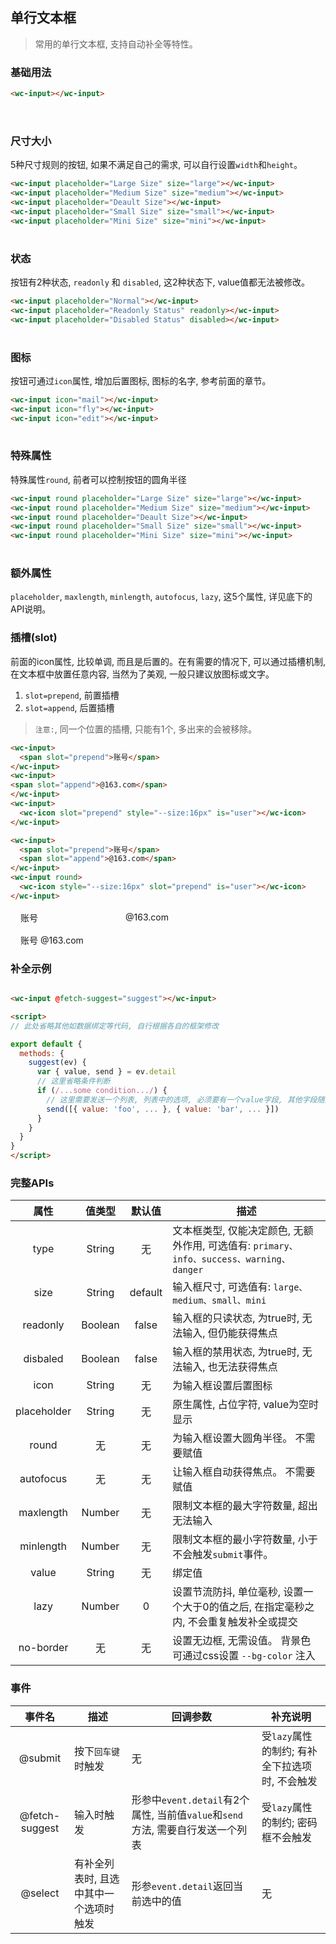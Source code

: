 <style>
.flex,.flex-free { display:flex;align-items:center;margin-top:16px }
.flex > *,.flex-free > *{margin:0 16px}
.flex > *{flex:1}
</style>

## 单行文本框
> 常用的单行文本框, 支持自动补全等特性。


### 基础用法

```html
<wc-input></wc-input>
```

<section class="flex">
  <wc-input placeholder="Default"></wc-input>
  <wc-input placeholder="type=primary" type="primary"></wc-input>
  <wc-input placeholder="type=info" type="info"></wc-input>
</section>
<section class="flex">
  <wc-input placeholder="type=success" type="success"></wc-input>
  <wc-input placeholder="type=warning" type="warning"></wc-input>
  <wc-input placeholder="type=danger" type="danger"></wc-input>
</section>


### 尺寸大小
5种尺寸规则的按钮, 如果不满足自己的需求, 可以自行设置`width`和`height`。

```html
<wc-input placeholder="Large Size" size="large"></wc-input>
<wc-input placeholder="Medium Size" size="medium"></wc-input>
<wc-input placeholder="Deault Size"></wc-input>
<wc-input placeholder="Small Size" size="small"></wc-input>
<wc-input placeholder="Mini Size" size="mini"></wc-input>
```

<section class="flex">
  <wc-input placeholder="Large Size" size="large"></wc-input>
  <wc-input placeholder="Medium Size" size="medium"></wc-input>
  <wc-input placeholder="Deault Size"></wc-input>
  <wc-input placeholder="Small Size" size="small"></wc-input>
  <wc-input placeholder="Mini Size" size="mini"></wc-input>
</section>

### 状态
按钮有2种状态, `readonly` 和 `disabled`, 这2种状态下, value值都无法被修改。

```html
<wc-input placeholder="Normal"></wc-input>
<wc-input placeholder="Readonly Status" readonly></wc-input>
<wc-input placeholder="Disabled Status" disabled></wc-input>
```


<section class="flex">
  <wc-input placeholder="Normal"></wc-input>
  <wc-input placeholder="Readonly Status" readonly></wc-input>
  <wc-input placeholder="Disabled Status" disabled></wc-input>
</section>


### 图标
按钮可通过`icon`属性, 增加后置图标, 图标的名字, 参考前面的章节。

```html
<wc-input icon="mail"></wc-input>
<wc-input icon="fly"></wc-input>
<wc-input icon="edit"></wc-input>
```


<section class="flex">
  <wc-input icon="mail"></wc-input>
  <wc-input icon="fly"></wc-input>
  <wc-input icon="edit"></wc-input>
</section>

### 特殊属性
特殊属性`round`, 前者可以控制按钮的圆角半径

```html
<wc-input round placeholder="Large Size" size="large"></wc-input>
<wc-input round placeholder="Medium Size" size="medium"></wc-input>
<wc-input round placeholder="Deault Size"></wc-input>
<wc-input round placeholder="Small Size" size="small"></wc-input>
<wc-input round placeholder="Mini Size" size="mini"></wc-input>
```

<section class="flex">
  <wc-input round placeholder="Large Size" size="large"></wc-input>
  <wc-input round placeholder="Medium Size" size="medium"></wc-input>
  <wc-input round placeholder="Deault Size"></wc-input>
  <wc-input round placeholder="Small Size" size="small"></wc-input>
  <wc-input round placeholder="Mini Size" size="mini"></wc-input>
</section>


### 额外属性
`placeholder`, `maxlength`, `minlength`, `autofocus`, `lazy`, 这5个属性, 详见底下的API说明。


### 插槽(slot)
前面的icon属性, 比较单调, 而且是后置的。在有需要的情况下, 可以通过插槽机制, 在文本框中放置任意内容, 当然为了美观, 一般只建议放图标或文字。

1. `slot=prepend`, 前置插槽
2. `slot=append`, 后置插槽

> `注意:`, 同一个位置的插槽, 只能有1个, 多出来的会被移除。

```html
<wc-input>
  <span slot="prepend">账号</span>
</wc-input>
<wc-input>
<span slot="append">@163.com</span>
</wc-input>
<wc-input>
  <wc-icon slot="prepend" style="--size:16px" is="user"></wc-icon>
</wc-input>

<wc-input>
  <span slot="prepend">账号</span>
  <span slot="append">@163.com</span>
</wc-input>
<wc-input round>
  <wc-icon style="--size:16px" slot="prepend" is="user"></wc-icon>
</wc-input>

```

<section class="flex">
  <wc-input>
    <span slot="prepend">账号</span>
  </wc-input>
  <wc-input>
  <span slot="append">@163.com</span>
  </wc-input>
  <wc-input>
    <wc-icon slot="prepend" style="--size:16px" is="user"></wc-icon>
  </wc-input>
</section>

<section class="flex">
  <wc-input>
    <span slot="prepend">账号</span>
    <span slot="append">@163.com</span>
  </wc-input>
  <wc-input round>
    <wc-icon style="--size:16px" slot="prepend" is="user"></wc-icon>
  </wc-input>
</section>



### 补全示例

```html

<wc-input @fetch-suggest="suggest"></wc-input>

<script>
// 此处省略其他如数据绑定等代码, 自行根据各自的框架修改

export default {
  methods: {
    suggest(ev) {
      var { value, send } = ev.detail
      // 这里省略条件判断
      if (/...some condition.../) {
        // 这里需要发送一个列表, 列表中的选项, 必须要有一个value字段, 其他字段随意, 自行根据需要选择是否发送。
        send([{ value: 'foo', ... }, { value: 'bar', ... }])
      }
    }
  }
}
</script>
```



### 完整APIs

|  属性  |  值类型  |   默认值   |     描述   |
|  :-:  |   :-:   |   :-:   |     -   |
|  type  |  String  |   无   |   文本框类型, 仅能决定颜色, 无额外作用, 可选值有: `primary、info、success、warning、danger`   |
|  size  |   String   |  default   |   输入框尺寸, 可选值有: `large、medium、small、mini`   |
|  readonly  |   Boolean  | false   |  输入框的只读状态, 为true时, 无法输入, 但仍能获得焦点  |
|  disbaled  |   Boolean  | false   |  输入框的禁用状态, 为true时, 无法输入, 也无法获得焦点 |
|  icon  |   String  |  无   |  为输入框设置后置图标 |
|  placeholder  |   String  |  无   |  原生属性, 占位字符, value为空时显示 |
|  round  |   无  |  无   |  为输入框设置大圆角半径。 不需要赋值   |
|  autofocus  |   无  |  无   |  让输入框自动获得焦点。 不需要赋值   |
|  maxlength  |   Number  |  无   |  限制文本框的最大字符数量, 超出无法输入  |
|  minlength  |   Number  |  无   |  限制文本框的最小字符数量, 小于不会触发`submit`事件。   |
|  value  |   String  |   无   |  绑定值  |
|  lazy  |   Number  |   0   |  设置节流防抖, 单位毫秒, 设置一个大于0的值之后, 在指定毫秒之内, 不会重复触发补全或提交  |
|  no-border  |  无  |   无  |   设置无边框, 无需设值。 背景色可通过css设置 `--bg-color` 注入   |


### 事件
|  事件名  |  描述  |     回调参数   |   补充说明   |
|  :-:  |   -   |   -   |     -   |
|  @submit  |  按下`回车键`时触发  |  无  |  受`lazy`属性的制约; 有补全下拉选项时, 不会触发  |
|  @fetch-suggest  |  输入时触发  |  形参中`event.detail`有2个属性, 当前值`value`和`send`方法, 需要自行发送一个列表  |  受`lazy`属性的制约; 密码框不会触发 |
|  @select  |  有补全列表时, 且选中其中一个选项时触发  |  形参`event.detail`返回当前选中的值  |   无   |
